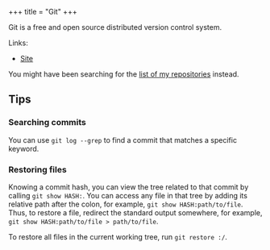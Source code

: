 +++
title = "Git"
+++

Git is a free and open source distributed version control system.

Links:

- [Site](https://git-scm.com)

You might have been searching for the [list of my repositories](@/notes/Repositories.md) instead.

## Tips

### Searching commits

You can use `git log --grep` to find a commit that matches a specific keyword.

### Restoring files

Knowing a commit hash, you can view the tree related to that commit by calling `git show HASH:`. You can access any file in that tree by adding its relative path after the colon, for example, `git show HASH:path/to/file`. Thus, to restore a file, redirect the standard output somewhere, for example, `git show HASH:path/to/file > path/to/file`.

To restore all files in the current working tree, run `git restore :/`.
